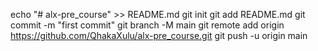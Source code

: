 echo "# alx-pre_course" >> README.md
git init
git add README.md
git commit -m "first commit"
git branch -M main
git remote add origin https://github.com/QhakaXulu/alx-pre_course.git
git push -u origin main
